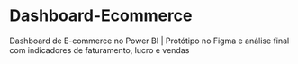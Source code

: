 # Dashboard-Ecommerce
Dashboard de E-commerce no Power BI | Protótipo no Figma e análise final com indicadores de faturamento, lucro e vendas
